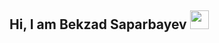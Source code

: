 ## Hi, I am Bekzad Saparbayev <img src="https://media.giphy.com/media/hvRJCLFzcasrR4ia7z/giphy.gif" width="30px"> 
